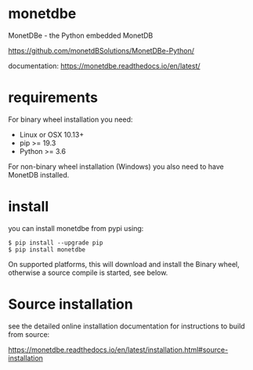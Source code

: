 # monetdbe
MonetDBe - the Python embedded MonetDB

https://github.com/monetdBSolutions/MonetDBe-Python/

documentation: https://monetdbe.readthedocs.io/en/latest/

# requirements

For binary wheel installation you need:

 * Linux or OSX 10.13+
 * pip >= 19.3
 * Python >= 3.6

For non-binary wheel installation (Windows) you also need to have MonetDB installed.


# install

you can install monetdbe from pypi using:
```
$ pip install --upgrade pip
$ pip install monetdbe
```

On supported platforms, this will download and install the Binary wheel, otherwise a source compile is started, see below.

# Source installation

see the detailed online installation documentation for instructions to build from source:

https://monetdbe.readthedocs.io/en/latest/installation.html#source-installation
